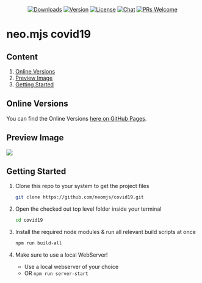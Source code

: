 <p align="center">
  <a href="https://npmcharts.com/compare/covid19-gallery?minimal=true"><img src="https://img.shields.io/npm/dm/covid19-gallery.svg" alt="Downloads"></a>
  <a href="https://www.npmjs.com/package/covid19-gallery"><img src="https://img.shields.io/npm/v/covid19-gallery.svg" alt="Version"></a>
  <a href="https://www.npmjs.com/package/covid19-gallery"><img src="https://img.shields.io/npm/l/covid19-gallery.svg" alt="License"></a>
  <a href="https://discord.gg/6p8paPq"><img src="https://img.shields.io/discord/656620537514164249?label=discord%20chat" alt="Chat"></a>
  <a href="./CONTRIBUTING.md"><img src="https://img.shields.io/badge/PRs-welcome-green.svg" alt="PRs Welcome"></a>
</p>

# neo.mjs covid19

## Content
1.  <a href="#online-versions">Online Versions</a>
2.  <a href="#preview-image">Preview Image</a>
3.  <a href="#getting-started">Getting Started</a>

## Online Versions
You can find the Online Versions <a href="https://neomjs.github.io/pages/">here on GitHub Pages</a>.

## Preview Image
<img src="https://raw.githubusercontent.com/neomjs/pages/master/resources/images/covid_gallery.png">

## Getting Started
1. Clone this repo to your system to get the project files
   ```sh
   git clone https://github.com/neomjs/covid19.git
   ```

2. Open the checked out top level folder inside your terminal
   ```sh
   cd covid19
   ```

3. Install the required node modules & run all relevant build scripts at once
   ```sh
   npm run build-all
   ```

4. Make sure to use a local WebServer!
   * Use a local webserver of your choice
   * OR `npm run server-start`